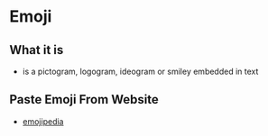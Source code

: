# Emoji

## What it is

- is a pictogram, logogram, ideogram or smiley embedded in text

## Paste Emoji From Website

- [emojipedia](https://emojipedia.org/) 
